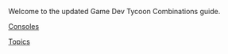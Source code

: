 Welcome to the updated Game Dev Tycoon Combinations guide.

[Consoles](Consoles.md)

[Topics](Topics.md)